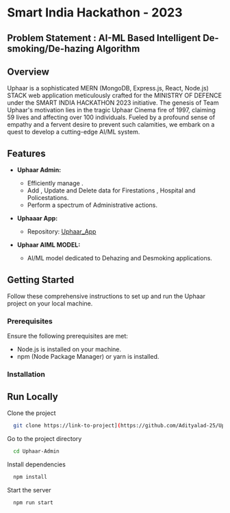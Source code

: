
# Smart India Hackathon - 2023

## Problem Statement : AI-ML Based Intelligent De-smoking/De-hazing Algorithm

## Overview

Uphaar is a sophisticated MERN (MongoDB, Express.js, React, Node.js) STACK web application meticulously crafted for the MINISTRY OF DEFENCE under the SMART INDIA HACKATHON 2023 initiative. The genesis of Team Uphaar's motivation lies in the tragic Uphaar Cinema fire of 1997, claiming 59 lives and affecting over 100 individuals. Fueled by a profound sense of empathy and a fervent desire to prevent such calamities, we embark on a quest to develop a cutting-edge AI/ML system.

## Features

- **Uphaar Admin:**
  - Efficiently manage .
  - Add , Update and Delete data for Firestations , Hospital and Policestations.
  - Perform a spectrum of Administrative actions.

- **Uphaaar App:** 
  - Repository: [Uphaar_App](https://github.com/tarunnnrathoddd/Uphaar_App)

- **Uphaar AIML MODEL:**
  - AI/ML model dedicated to Dehazing and Desmoking applications.

## Getting Started

Follow these comprehensive instructions to set up and run the Uphaar project on your local machine.

### Prerequisites

Ensure the following prerequisites are met:

- Node.js is installed on your machine.
- npm (Node Package Manager) or yarn is installed.

 
### Installation


## Run Locally

Clone the project

```bash
  git clone https://link-to-project](https://github.com/Adityalad-25/Uphaar-Admin.git
```

Go to the project directory

```bash
  cd Uphaar-Admin
```

Install dependencies

```bash
  npm install
```

Start the server

```bash
  npm run start
```


